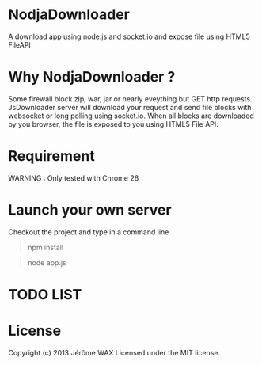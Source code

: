 NodjaDownloader
============

A download app using node.js and socket.io and expose file using HTML5 FileAPI 

# Why NodjaDownloader ? 

Some firewall block zip, war, jar or nearly eveything but GET http requests. JsDownloader server will download 
your request and send file blocks with websocket or long polling using socket.io. 
When all blocks are downloaded by you browser, the file 
is exposed to you using HTML5 File API.

# Requirement

WARNING :  Only tested with Chrome 26

# Launch your own server

Checkout the project and type in a command line
>npm install

>node app.js

# TODO LIST

# License
Copyright (c) 2013 Jérôme WAX
Licensed under the MIT license.
